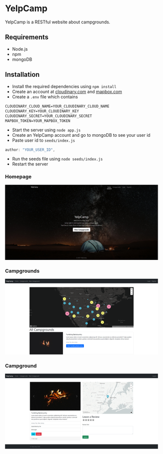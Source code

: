 # YelpCamp
YelpCamp is a RESTful website about campgrounds.

## Requirements
* Node.js
* npm
* mongoDB

## Installation
* Install the required dependencies using `npm install`
* Create an account at [cloudinary.com](https://cloudinary.com/) and [mapbox.com](https://www.mapbox.com/)
* Create a `.env` file which contains
```.env
CLOUDINARY_CLOUD_NAME=YOUR_CLOUDINARY_CLOUD_NAME
CLOUDINARY_KEY=YOUR_CLOUDINARY_KEY
CLOUDINARY_SECRET=YOUR_CLOUDINARY_SECRET
MAPBOX_TOKEN=YOUR_MAPBOX_TOKEN
```
* Start the server using `node app.js`
* Create an YelpCamp account and go to mongoDB to see your user id
* Paste user id to `seeds/index.js`
```seeds/index.js
author: "YOUR_USER_ID",
```
* Run the seeds file using `node seeds/index.js`
* Restart the server

### Homepage
![image](./example/YelpCamp.jpg)

### Campgrounds
![image](./example/Campgrounds.png)

### Campground
![image](./example/Campground.png)

